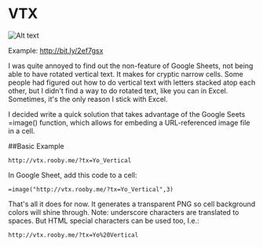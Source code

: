 # VTX
![Alt text](http://vtx.rooby.me/img/screenshot1.png "Screenshot")

Example: http://bit.ly/2ef7gsx

I was quite annoyed to find out the non-feature of Google Sheets, not being able to have rotated vertical text. It makes for cryptic narrow cells. Some people had figured out how to do vertical text with letters stacked atop each other, but I didn't find a way to do rotated text, like you can in Excel.  Sometimes, it's the only reason I stick with Excel.

I decided write a quick solution that takes advantage of the Google Seets =image() function, which allows for embeding a URL-referenced image file in a cell.

##Basic Example
```
http://vtx.rooby.me/?tx=Yo_Vertical
```
In Google Sheet, add this code to a cell:
```
=image("http://vtx.rooby.me/?tx=Yo_Vertical",3)
```
That's all it does for now.
It generates a transparent PNG so cell background colors will shine through.
Note: underscore characters are translated to spaces.  But HTML special characters can be used too, I.e.:
```
http://vtx.rooby.me/?tx=Yo%20Vertical
```
